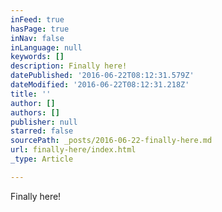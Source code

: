 ```yaml
---
inFeed: true
hasPage: true
inNav: false
inLanguage: null
keywords: []
description: Finally here!
datePublished: '2016-06-22T08:12:31.579Z'
dateModified: '2016-06-22T08:12:31.218Z'
title: ''
author: []
authors: []
publisher: null
starred: false
sourcePath: _posts/2016-06-22-finally-here.md
url: finally-here/index.html
_type: Article

---
```

Finally here!